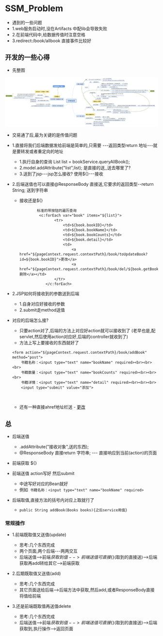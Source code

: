 # SSM_Problem
- 遇到的一些问题
- 1.web服务启动时,没在Artifacts 中配lib会导致失败
- 2.在前端代码中,给数据传值时注意空格
- 3.redirect:/book/allbook 直接事件比较好



## 开发的一些心得
- 先整图

![SSM的交互.png](SSM的交互.png)



- 交易通了后,最为关键的是传值问题

- 1.直接将我们后端数据发给前端是简单的,只需要 ---返回类型return 地址---就是要转发或者重定向的地址
  - 1.执行自身的查询 List<Books> list = bookService.queryAllBook();
  - 2.model.addAttribute("list",list); 是直接的送,,送去哪里了?
  - 3.送到了jsp---jsp怎么接收? 使用${}---接收
    
- 2.后端送值也可以直接@ResponseBody 直接送,它要求的返回类型--return String;  送到字符串  
  - 接收还是${}
    
    ````
            标准的带按钮的遍历查询
             <c:forEach var="book" items="${list}">
                    <tr>
                        <td>${book.bookID}</td>
                        <td>${book.bookName}</td>
                        <td>${book.bookCounts}</td>
                        <td>${book.detail}</td>
                        <td>
                            <a href="${pageContext.request.contextPath}/book/toUpdateBook?id=${book.bookID}">更改</a>
                            <a href="${pageContext.request.contextPath}/book/del/${book.getBookID()}"> 删除</a></td>
                    </tr>
                </c:forEach>
  
    ````
  
- 2.JSP如何将接收到的参数送到后端
    - 1.自身对应好接收的参数
    - 2.submit走method送值
 - 对应的后端怎么接?
     - 只要action对了,后端的方法上对应好action就可以接收到了
       (老早也是,配servlet,然后使用action对应好,后端的controller就收到了)
     - 方法上写上要接收的东西就好了  

    ```
   <form action="${pageContext.request.contextPath}/book/addBook" method="post">
        书籍名称：<input type="text" name="bookName" required><br><br><br>
        书籍数量：<input type="text" name="bookCounts" required><br><br><br>
        书籍详情：<input type="text" name="detail" required><br><br><br>
        <input type="submit" value="添加">
  
  
    ```
  
   - 还有一种直接ahref地址栏送
         -  <a href="${pageContext.request.contextPath}/book/toUpdateBook?id=${book.bookID}">更改</a>
     

## 总
- 后端送值
    - .addAttribute("接收对象",送的东西);
    - @ResponseBody 直接return 字符串; --- 直接响应到当前(action)的页面
    
- 前端获取 ${}

- 前端送值 action写好 然后submit 
    - 中途写好对应的Bean就好
    - 例如` 书籍名称：<input type="text" name="bookName" required>`
    
- 后端取值,直接方法的括号内对应上取就行了
    - `public String addBook(Books books){之后service用值}`


### 常规操作
- 1.前端既取值又送值(update)
    - 思考:几个东西完成
    - 两个页面,两个后端---两两交互  
    - 后端送值-->前端${}获取到值-->前端送值可直接${}(取到的直接送)-->后端获取再add转给其它-->前端获取

- 2.后期既取值又送值(add)
    - 思考:几个东西完成
    - 其它页面送给后端-->后端方法中获取,然后add,或者ResponseBody直接将值给前端
    
- 3.还是前端既取值再送值delete
    - 思考:几个东西完成
    - 后端送值-->前端${}获取到值-->前端送值可直接${}(取到的直接送)-->后端获取到,执行操作-->返回页面
 









